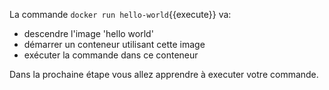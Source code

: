 
La commande `docker run hello-world`{{execute}} va:
* descendre l'image 'hello world'
* démarrer un conteneur utilisant cette image
* exécuter la commande dans ce conteneur

Dans la prochaine étape vous allez apprendre à executer votre commande.